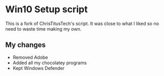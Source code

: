 # Win10 Setup script
This is a fork of ChrisTitusTech's script. It was close to what I liked so no need to waste time making my own.

## My changes
- Removed Adobe
- Added all my chocolatey programs
- Kept Windows Defender
